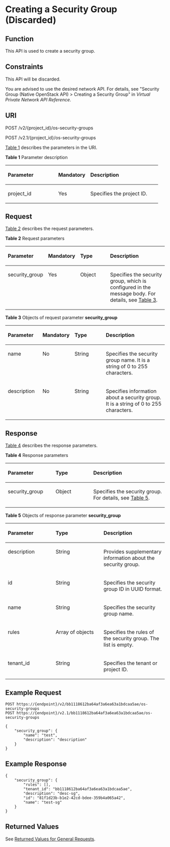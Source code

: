 # Creating a Security Group \(Discarded\)<a name="EN-US_TOPIC_0090187680"></a>

## Function<a name="en-us_topic_0057972662_section27950026"></a>

This API is used to create a security group.

## Constraints<a name="en-us_topic_0057972662_section49359659"></a>

This API will be discarded. 

You are advised to use the desired network API. For details, see "Security Group \(Native OpenStack API\) \> Creating a Security Group" in  _Virtual Private Network API Reference_.

## URI<a name="en-us_topic_0057972662_section50223649"></a>

POST /v2/\{project\_id\}/os-security-groups

POST /v2.1/\{project\_id\}/os-security-groups

[Table 1](#en-us_topic_0057972662_table55945983)  describes the parameters in the URI.

**Table  1**  Parameter description

<a name="en-us_topic_0057972662_table55945983"></a>
<table><thead align="left"><tr id="en-us_topic_0057972662_row11302482"><th class="cellrowborder" valign="top" width="33%" id="mcps1.2.4.1.1"><p id="p5187119"><a name="p5187119"></a><a name="p5187119"></a>Parameter</p>
</th>
<th class="cellrowborder" valign="top" width="21%" id="mcps1.2.4.1.2"><p id="p17503500"><a name="p17503500"></a><a name="p17503500"></a>Mandatory</p>
</th>
<th class="cellrowborder" valign="top" width="46%" id="mcps1.2.4.1.3"><p id="p8497414"><a name="p8497414"></a><a name="p8497414"></a>Description</p>
</th>
</tr>
</thead>
<tbody><tr id="en-us_topic_0057972662_row49888896"><td class="cellrowborder" valign="top" width="33%" headers="mcps1.2.4.1.1 "><p id="en-us_topic_0057972662_p14468758"><a name="en-us_topic_0057972662_p14468758"></a><a name="en-us_topic_0057972662_p14468758"></a>project_id</p>
</td>
<td class="cellrowborder" valign="top" width="21%" headers="mcps1.2.4.1.2 "><p id="en-us_topic_0057972662_p31118786"><a name="en-us_topic_0057972662_p31118786"></a><a name="en-us_topic_0057972662_p31118786"></a>Yes</p>
</td>
<td class="cellrowborder" valign="top" width="46%" headers="mcps1.2.4.1.3 "><p id="p37593705"><a name="p37593705"></a><a name="p37593705"></a>Specifies the project ID.</p>
</td>
</tr>
</tbody>
</table>

## Request<a name="en-us_topic_0057972662_section41583755"></a>

[Table 2](#en-us_topic_0057972662_table63943666)  describes the request parameters.

**Table  2**  Request parameters

<a name="en-us_topic_0057972662_table63943666"></a>
<table><thead align="left"><tr id="en-us_topic_0057972662_row46071449"><th class="cellrowborder" valign="top" width="21.587841215878413%" id="mcps1.2.5.1.1"><p id="en-us_topic_0058745339_p39560242204918"><a name="en-us_topic_0058745339_p39560242204918"></a><a name="en-us_topic_0058745339_p39560242204918"></a>Parameter</p>
</th>
<th class="cellrowborder" valign="top" width="14.588541145885412%" id="mcps1.2.5.1.2"><p id="p776915317295"><a name="p776915317295"></a><a name="p776915317295"></a>Mandatory</p>
</th>
<th class="cellrowborder" valign="top" width="21.347865213478652%" id="mcps1.2.5.1.3"><p id="en-us_topic_0058745339_p50263001204918"><a name="en-us_topic_0058745339_p50263001204918"></a><a name="en-us_topic_0058745339_p50263001204918"></a>Type</p>
</th>
<th class="cellrowborder" valign="top" width="42.47575242475752%" id="mcps1.2.5.1.4"><p id="en-us_topic_0058745339_p2596798204918"><a name="en-us_topic_0058745339_p2596798204918"></a><a name="en-us_topic_0058745339_p2596798204918"></a>Description</p>
</th>
</tr>
</thead>
<tbody><tr id="en-us_topic_0057972662_row10655236"><td class="cellrowborder" valign="top" width="21.587841215878413%" headers="mcps1.2.5.1.1 "><p id="en-us_topic_0057972662_p57767782"><a name="en-us_topic_0057972662_p57767782"></a><a name="en-us_topic_0057972662_p57767782"></a>security_group</p>
</td>
<td class="cellrowborder" valign="top" width="14.588541145885412%" headers="mcps1.2.5.1.2 "><p id="p776919314292"><a name="p776919314292"></a><a name="p776919314292"></a>Yes</p>
</td>
<td class="cellrowborder" valign="top" width="21.347865213478652%" headers="mcps1.2.5.1.3 "><p id="en-us_topic_0057972662_p48678752"><a name="en-us_topic_0057972662_p48678752"></a><a name="en-us_topic_0057972662_p48678752"></a>Object</p>
</td>
<td class="cellrowborder" valign="top" width="42.47575242475752%" headers="mcps1.2.5.1.4 "><p id="en-us_topic_0057972662_p10212927"><a name="en-us_topic_0057972662_p10212927"></a><a name="en-us_topic_0057972662_p10212927"></a>Specifies the security group, which is configured in the message body. For details, see <a href="#en-us_topic_0057972662_table21940722">Table 3</a>.</p>
</td>
</tr>
</tbody>
</table>

**Table  3**  Objects of request parameter  **security\_group**

<a name="en-us_topic_0057972662_table21940722"></a>
<table><thead align="left"><tr id="en-us_topic_0057972662_row43216271"><th class="cellrowborder" valign="top" width="22.157784221577842%" id="mcps1.2.5.1.1"><p id="p1485183101118"><a name="p1485183101118"></a><a name="p1485183101118"></a>Parameter</p>
</th>
<th class="cellrowborder" valign="top" width="14.018598140185981%" id="mcps1.2.5.1.2"><p id="p987214010294"><a name="p987214010294"></a><a name="p987214010294"></a>Mandatory</p>
</th>
<th class="cellrowborder" valign="top" width="21.347865213478652%" id="mcps1.2.5.1.3"><p id="p18485336113"><a name="p18485336113"></a><a name="p18485336113"></a>Type</p>
</th>
<th class="cellrowborder" valign="top" width="42.47575242475752%" id="mcps1.2.5.1.4"><p id="p1648517315115"><a name="p1648517315115"></a><a name="p1648517315115"></a>Description</p>
</th>
</tr>
</thead>
<tbody><tr id="en-us_topic_0057972662_row57557412"><td class="cellrowborder" valign="top" width="22.157784221577842%" headers="mcps1.2.5.1.1 "><p id="en-us_topic_0057972662_p31638772"><a name="en-us_topic_0057972662_p31638772"></a><a name="en-us_topic_0057972662_p31638772"></a>name</p>
</td>
<td class="cellrowborder" valign="top" width="14.018598140185981%" headers="mcps1.2.5.1.2 "><p id="p13872104052910"><a name="p13872104052910"></a><a name="p13872104052910"></a>No</p>
</td>
<td class="cellrowborder" valign="top" width="21.347865213478652%" headers="mcps1.2.5.1.3 "><p id="en-us_topic_0057972662_p415393471693"><a name="en-us_topic_0057972662_p415393471693"></a><a name="en-us_topic_0057972662_p415393471693"></a>String</p>
</td>
<td class="cellrowborder" valign="top" width="42.47575242475752%" headers="mcps1.2.5.1.4 "><p id="en-us_topic_0057972662_p15080136"><a name="en-us_topic_0057972662_p15080136"></a><a name="en-us_topic_0057972662_p15080136"></a>Specifies the security group name. It is a string of 0 to 255 characters.</p>
</td>
</tr>
<tr id="en-us_topic_0057972662_row1503503"><td class="cellrowborder" valign="top" width="22.157784221577842%" headers="mcps1.2.5.1.1 "><p id="en-us_topic_0057972662_p54674917"><a name="en-us_topic_0057972662_p54674917"></a><a name="en-us_topic_0057972662_p54674917"></a>description</p>
</td>
<td class="cellrowborder" valign="top" width="14.018598140185981%" headers="mcps1.2.5.1.2 "><p id="p087214408298"><a name="p087214408298"></a><a name="p087214408298"></a>No</p>
</td>
<td class="cellrowborder" valign="top" width="21.347865213478652%" headers="mcps1.2.5.1.3 "><p id="en-us_topic_0057972662_p449516831693"><a name="en-us_topic_0057972662_p449516831693"></a><a name="en-us_topic_0057972662_p449516831693"></a>String</p>
</td>
<td class="cellrowborder" valign="top" width="42.47575242475752%" headers="mcps1.2.5.1.4 "><p id="en-us_topic_0057972662_p32242465"><a name="en-us_topic_0057972662_p32242465"></a><a name="en-us_topic_0057972662_p32242465"></a>Specifies information about a security group. It is a string of 0 to 255 characters.</p>
</td>
</tr>
</tbody>
</table>

## Response<a name="en-us_topic_0057972662_section38709481"></a>

[Table 4](#en-us_topic_0057972662_table61502840)  describes the response parameters.

**Table  4**  Response parameters

<a name="en-us_topic_0057972662_table61502840"></a>
<table><thead align="left"><tr id="en-us_topic_0057972662_row45420240"><th class="cellrowborder" valign="top" width="29.95299529952995%" id="mcps1.2.4.1.1"><p id="p17521191015112"><a name="p17521191015112"></a><a name="p17521191015112"></a>Parameter</p>
</th>
<th class="cellrowborder" valign="top" width="23.65236523652365%" id="mcps1.2.4.1.2"><p id="p35211110111112"><a name="p35211110111112"></a><a name="p35211110111112"></a>Type</p>
</th>
<th class="cellrowborder" valign="top" width="46.39463946394639%" id="mcps1.2.4.1.3"><p id="p105377109114"><a name="p105377109114"></a><a name="p105377109114"></a>Description</p>
</th>
</tr>
</thead>
<tbody><tr id="en-us_topic_0057972662_row49282936"><td class="cellrowborder" valign="top" width="29.95299529952995%" headers="mcps1.2.4.1.1 "><p id="en-us_topic_0057972662_p32494840"><a name="en-us_topic_0057972662_p32494840"></a><a name="en-us_topic_0057972662_p32494840"></a>security_group</p>
</td>
<td class="cellrowborder" valign="top" width="23.65236523652365%" headers="mcps1.2.4.1.2 "><p id="en-us_topic_0057972662_p14836356"><a name="en-us_topic_0057972662_p14836356"></a><a name="en-us_topic_0057972662_p14836356"></a>Object</p>
</td>
<td class="cellrowborder" valign="top" width="46.39463946394639%" headers="mcps1.2.4.1.3 "><p id="en-us_topic_0057972662_p33484259"><a name="en-us_topic_0057972662_p33484259"></a><a name="en-us_topic_0057972662_p33484259"></a>Specifies the security group. For details, see <a href="#en-us_topic_0057972662_table27870469">Table 5</a>.</p>
</td>
</tr>
</tbody>
</table>

**Table  5**  Objects of response parameter  **security\_group**

<a name="en-us_topic_0057972662_table27870469"></a>
<table><thead align="left"><tr id="en-us_topic_0057972662_row21933905"><th class="cellrowborder" valign="top" width="30.023002300230022%" id="mcps1.2.4.1.1"><p id="p11189161310116"><a name="p11189161310116"></a><a name="p11189161310116"></a>Parameter</p>
</th>
<th class="cellrowborder" valign="top" width="30.023002300230022%" id="mcps1.2.4.1.2"><p id="p1118951313111"><a name="p1118951313111"></a><a name="p1118951313111"></a>Type</p>
</th>
<th class="cellrowborder" valign="top" width="39.953995399539956%" id="mcps1.2.4.1.3"><p id="p181891413161115"><a name="p181891413161115"></a><a name="p181891413161115"></a>Description</p>
</th>
</tr>
</thead>
<tbody><tr id="en-us_topic_0057972662_row36810105"><td class="cellrowborder" valign="top" width="30.023002300230022%" headers="mcps1.2.4.1.1 "><p id="en-us_topic_0057972662_p28828491"><a name="en-us_topic_0057972662_p28828491"></a><a name="en-us_topic_0057972662_p28828491"></a>description</p>
</td>
<td class="cellrowborder" valign="top" width="30.023002300230022%" headers="mcps1.2.4.1.2 "><p id="en-us_topic_0057972662_p6329693416937"><a name="en-us_topic_0057972662_p6329693416937"></a><a name="en-us_topic_0057972662_p6329693416937"></a>String</p>
</td>
<td class="cellrowborder" valign="top" width="39.953995399539956%" headers="mcps1.2.4.1.3 "><p id="en-us_topic_0057972662_p24345054"><a name="en-us_topic_0057972662_p24345054"></a><a name="en-us_topic_0057972662_p24345054"></a>Provides supplementary information about the security group.</p>
</td>
</tr>
<tr id="en-us_topic_0057972662_row17778899"><td class="cellrowborder" valign="top" width="30.023002300230022%" headers="mcps1.2.4.1.1 "><p id="en-us_topic_0057972662_p30804749"><a name="en-us_topic_0057972662_p30804749"></a><a name="en-us_topic_0057972662_p30804749"></a>id</p>
</td>
<td class="cellrowborder" valign="top" width="30.023002300230022%" headers="mcps1.2.4.1.2 "><p id="en-us_topic_0057972662_p5717066816937"><a name="en-us_topic_0057972662_p5717066816937"></a><a name="en-us_topic_0057972662_p5717066816937"></a>String</p>
</td>
<td class="cellrowborder" valign="top" width="39.953995399539956%" headers="mcps1.2.4.1.3 "><p id="en-us_topic_0057972662_p35225966"><a name="en-us_topic_0057972662_p35225966"></a><a name="en-us_topic_0057972662_p35225966"></a>Specifies the security group ID in UUID format.</p>
</td>
</tr>
<tr id="en-us_topic_0057972662_row48598242"><td class="cellrowborder" valign="top" width="30.023002300230022%" headers="mcps1.2.4.1.1 "><p id="en-us_topic_0057972662_p44143566"><a name="en-us_topic_0057972662_p44143566"></a><a name="en-us_topic_0057972662_p44143566"></a>name</p>
</td>
<td class="cellrowborder" valign="top" width="30.023002300230022%" headers="mcps1.2.4.1.2 "><p id="en-us_topic_0057972662_p4300522616937"><a name="en-us_topic_0057972662_p4300522616937"></a><a name="en-us_topic_0057972662_p4300522616937"></a>String</p>
</td>
<td class="cellrowborder" valign="top" width="39.953995399539956%" headers="mcps1.2.4.1.3 "><p id="en-us_topic_0057972662_p52667802"><a name="en-us_topic_0057972662_p52667802"></a><a name="en-us_topic_0057972662_p52667802"></a>Specifies the security group name.</p>
</td>
</tr>
<tr id="en-us_topic_0057972662_row4248175"><td class="cellrowborder" valign="top" width="30.023002300230022%" headers="mcps1.2.4.1.1 "><p id="en-us_topic_0057972662_p8557861"><a name="en-us_topic_0057972662_p8557861"></a><a name="en-us_topic_0057972662_p8557861"></a>rules</p>
</td>
<td class="cellrowborder" valign="top" width="30.023002300230022%" headers="mcps1.2.4.1.2 "><p id="en-us_topic_0057972662_p4177153616937"><a name="en-us_topic_0057972662_p4177153616937"></a><a name="en-us_topic_0057972662_p4177153616937"></a>Array of objects</p>
</td>
<td class="cellrowborder" valign="top" width="39.953995399539956%" headers="mcps1.2.4.1.3 "><p id="en-us_topic_0057972662_p30752875"><a name="en-us_topic_0057972662_p30752875"></a><a name="en-us_topic_0057972662_p30752875"></a>Specifies the rules of the security group. The list is empty.</p>
</td>
</tr>
<tr id="en-us_topic_0057972662_row8340425"><td class="cellrowborder" valign="top" width="30.023002300230022%" headers="mcps1.2.4.1.1 "><p id="en-us_topic_0057972662_p4485813"><a name="en-us_topic_0057972662_p4485813"></a><a name="en-us_topic_0057972662_p4485813"></a>tenant_id</p>
</td>
<td class="cellrowborder" valign="top" width="30.023002300230022%" headers="mcps1.2.4.1.2 "><p id="en-us_topic_0057972662_p5835901916937"><a name="en-us_topic_0057972662_p5835901916937"></a><a name="en-us_topic_0057972662_p5835901916937"></a>String</p>
</td>
<td class="cellrowborder" valign="top" width="39.953995399539956%" headers="mcps1.2.4.1.3 "><p id="en-us_topic_0057972662_p36771698"><a name="en-us_topic_0057972662_p36771698"></a><a name="en-us_topic_0057972662_p36771698"></a>Specifies the tenant or project ID.</p>
</td>
</tr>
</tbody>
</table>

## Example Request<a name="en-us_topic_0057972662_section12841014"></a>

```
POST https://{endpoint}/v2/bb1118612ba64af3a6ea63a1bdcaa5ae/os-security-groups
POST https://{endpoint}/v2.1/bb1118612ba64af3a6ea63a1bdcaa5ae/os-security-groups
```

```
{
    "security_group": {
        "name": "test",
        "description": "description"
    }
}
```

## Example Response<a name="section817065572614"></a>

```
{
    "security_group": {
        "rules": [],
        "tenant_id": "bb1118612ba64af3a6ea63a1bdcaa5ae",
        "description": "desc-sg",
        "id": "81f1d23b-b1e2-42cd-bdee-359b4a065a42",
        "name": "test-sg"
    }
}
```

## Returned Values<a name="en-us_topic_0057972662_en-us_topic_0020212692_section22960139"></a>

See  [Returned Values for General Requests](returned-values-for-general-requests.md).

